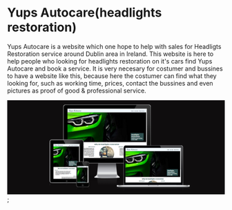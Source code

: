 # Yups Autocare(headlights restoration)

Yups Autocare is a website which one hope to help with sales for Headligts Restoration service around Dublin area in Ireland. This website is here to help people who looking for headlights restoration on it's cars find Yups Autocare and book a service. It is very necesary for costumer and bussines to have a website like this, because here the costumer can find what they looking for, such as working time, prices, contact the bussines and even pictures as proof of good & professional service.

![Responsive](readme-image-1.png);
